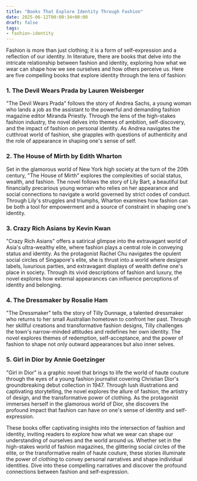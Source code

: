 ```yaml
---
title: "Books That Explore Identity Through Fashion"
date: 2025-06-12T00:00:34+00:00
draft: false
tags: 
- fashion-identity
---
```


Fashion is more than just clothing; it is a form of self-expression and a reflection of our identity. In literature, there are books that delve into the intricate relationship between fashion and identity, exploring how what we wear can shape how we see ourselves and how others perceive us. Here are five compelling books that explore identity through the lens of fashion:

### 1. The Devil Wears Prada by Lauren Weisberger

"The Devil Wears Prada" follows the story of Andrea Sachs, a young woman who lands a job as the assistant to the powerful and demanding fashion magazine editor Miranda Priestly. Through the lens of the high-stakes fashion industry, the novel delves into themes of ambition, self-discovery, and the impact of fashion on personal identity. As Andrea navigates the cutthroat world of fashion, she grapples with questions of authenticity and the role of appearance in shaping one's sense of self.

### 2. The House of Mirth by Edith Wharton

Set in the glamorous world of New York high society at the turn of the 20th century, "The House of Mirth" explores the complexities of social status, wealth, and fashion. The novel follows the story of Lily Bart, a beautiful but financially precarious young woman who relies on her appearance and social connections to navigate a world governed by strict codes of conduct. Through Lily's struggles and triumphs, Wharton examines how fashion can be both a tool for empowerment and a source of constraint in shaping one's identity.

### 3. Crazy Rich Asians by Kevin Kwan

"Crazy Rich Asians" offers a satirical glimpse into the extravagant world of Asia's ultra-wealthy elite, where fashion plays a central role in conveying status and identity. As the protagonist Rachel Chu navigates the opulent social circles of Singapore's elite, she is thrust into a world where designer labels, luxurious parties, and extravagant displays of wealth define one's place in society. Through its vivid descriptions of fashion and luxury, the novel explores how external appearances can influence perceptions of identity and belonging.

### 4. The Dressmaker by Rosalie Ham

"The Dressmaker" tells the story of Tilly Dunnage, a talented dressmaker who returns to her small Australian hometown to confront her past. Through her skillful creations and transformative fashion designs, Tilly challenges the town's narrow-minded attitudes and redefines her own identity. The novel explores themes of redemption, self-acceptance, and the power of fashion to shape not only outward appearances but also inner selves.

### 5. Girl in Dior by Annie Goetzinger

"Girl in Dior" is a graphic novel that brings to life the world of haute couture through the eyes of a young fashion journalist covering Christian Dior's groundbreaking debut collection in 1947. Through lush illustrations and captivating storytelling, the novel explores the allure of fashion, the artistry of design, and the transformative power of clothing. As the protagonist immerses herself in the glamorous world of Dior, she discovers the profound impact that fashion can have on one's sense of identity and self-expression.

These books offer captivating insights into the intersection of fashion and identity, inviting readers to explore how what we wear can shape our understanding of ourselves and the world around us. Whether set in the high-stakes world of fashion magazines, the glittering social circles of the elite, or the transformative realm of haute couture, these stories illuminate the power of clothing to convey personal narratives and shape individual identities. Dive into these compelling narratives and discover the profound connections between fashion and self-expression.